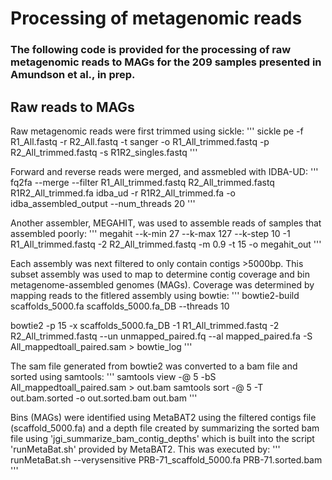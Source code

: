 # Processing of metagenomic reads
### The following code is provided for the processing of raw metagenomic reads to MAGs for the 209 samples presented in Amundson et al., in prep.

## Raw reads to MAGs 
Raw metagenomic reads were first trimmed using sickle: 
'''
sickle pe -f R1_All.fastq -r R2_All.fastq -t sanger -o R1_All_trimmed.fastq -p R2_All_trimmed.fastq -s R1R2_singles.fastq
'''

Forward and reverse reads were merged, and assmebled with IDBA-UD:
'''
fq2fa --merge --filter  R1_All_trimmed.fastq R2_All_trimmed.fastq R1R2_All_trimmed.fa
idba_ud -r R1R2_All_trimmed.fa  -o idba_assembled_output --num_threads 20
'''

Another assembler, MEGAHIT, was used to assemble reads of samples that assembled poorly:
'''
megahit --k-min 27 --k-max 127 --k-step 10 -1 R1_All_trimmed.fastq -2 R2_All_trimmed.fastq -m 0.9 -t 15 -o megahit_out 
'''

Each assembly was next filtered to only contain contigs >5000bp. This subset assembly was used to map to determine contig coverage and bin metagenome-assembled genomes (MAGs). Coverage was determined by mapping reads to the fitlered assembly using bowtie: 
'''
bowtie2-build scaffolds_5000.fa scaffolds_5000.fa_DB --threads 10

bowtie2 -p 15 -x scaffolds_5000.fa_DB -1 R1_All_trimmed.fastq -2 R2_All_trimmed.fastq --un unmapped_paired.fq --al mapped_paired.fa -S All_mappedtoall_paired.sam > bowtie_log
'''

The sam file generated from bowtie2 was converted to a bam file and sorted using samtools: 
'''
samtools view -@ 5 -bS All_mappedtoall_paired.sam > out.bam
samtools sort -@ 5 -T out.bam.sorted -o out.sorted.bam out.bam
'''

Bins (MAGs) were identified using MetaBAT2 using the filtered contigs file (scaffold_5000.fa) and a depth file created by summarizing the sorted bam file using 'jgi_summarize_bam_contig_depths' which is built into the script 'runMetaBat.sh' provided by MetaBAT2. This was executed by: 
'''
runMetaBat.sh --verysensitive PRB-71_scaffold_5000.fa PRB-71.sorted.bam
'''








